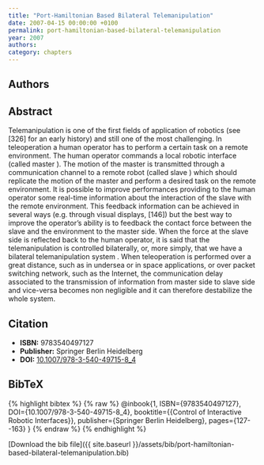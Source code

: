 ```yaml
---
title: "Port-Hamiltonian Based Bilateral Telemanipulation"
date: 2007-04-15 00:00:00 +0100
permalink: port-hamiltonian-based-bilateral-telemanipulation
year: 2007
authors: 
category: chapters
---
```

 
## Authors

 
## Abstract
Telemanipulation is one of the first fields of application of robotics (see [326] for an early history) and still one of the most challenging. In teleoperation a human operator has to perform a certain task on a remote environment. The human operator commands a local robotic interface (called master ). The motion of the master is transmitted through a communication channel to a remote robot (called slave ) which should replicate the motion of the master and perform a desired task on the remote environment. It is possible to improve performances providing to the human operator some real-time information about the interaction of the slave with the remote environment. This feedback information can be achieved in several ways (e.g. through visual displays, [146]) but the best way to improve the operator’s ability is to feedback the contact force between the slave and the environment to the master side. When the force at the slave side is reflected back to the human operator, it is said that the telemanipulation is controlled bilaterally, or, more simply, that we have a bilateral telemanipulation system . When teleoperation is performed over a great distance, such as in undersea or in space applications, or over packet switching network, such as the Internet, the communication delay associated to the transmission of information from master side to slave side and vice-versa becomes non negligible and it can therefore destabilize the whole system.
 
## Citation
- **ISBN:** 9783540497127
- **Publisher:** Springer Berlin Heidelberg
- **DOI:** [10.1007/978-3-540-49715-8_4](https://doi.org/10.1007/978-3-540-49715-8_4)
 
## BibTeX
{% highlight bibtex %}
{% raw %}
@inbook{1, ISBN={9783540497127},
  DOI={10.1007/978-3-540-49715-8_4},
  booktitle={{Control of Interactive Robotic Interfaces}},
  publisher={Springer Berlin Heidelberg},
  pages={127--163}
}
{% endraw %}
{% endhighlight %}
 
[Download the bib file]({{ site.baseurl }}/assets/bib/port-hamiltonian-based-bilateral-telemanipulation.bib)
 
